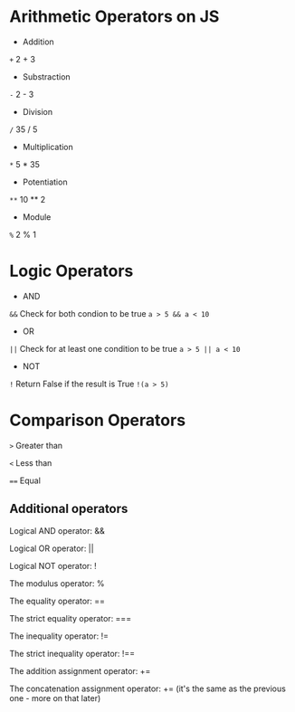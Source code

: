 # Arithmetic Operators on JS

* Addition

``+`` 2 + 3
* Substraction

`-` 2 - 3

* Division

`/` 35 / 5

* Multiplication

`*` 5 * 35

* Potentiation

`**` 10 ** 2

* Module 

`%` 2 % 1

# Logic Operators

* AND

`&&` Check for both condion to be true `a > 5 && a < 10`

* OR

`||` Check for at least one condition to be true `a > 5 || a < 10`

* NOT

`!` Return False if the result is True `!(a > 5)`

# Comparison Operators

`>` Greater than

`<` Less than

 `==` Equal

## Additional operators

Logical AND operator: && 

Logical OR operator: || 

Logical NOT operator: ! 

The modulus operator: % 

The equality operator: ==

The strict equality operator: ===

The inequality operator: !=

The strict inequality operator: !==

The addition assignment operator: += 

The concatenation assignment operator: += (it's the same as the previous one - more on that later)